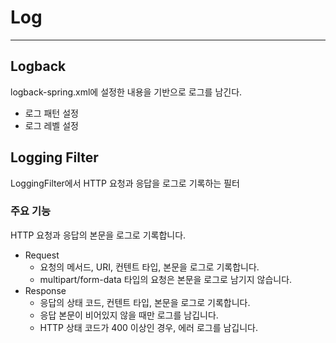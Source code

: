 # Log

---

## Logback
logback-spring.xml에 설정한 내용을 기반으로 로그를 남긴다.

- 로그 패턴 설정
- 로그 레벨 설정

## Logging Filter
LoggingFilter에서  HTTP 요청과 응답을 로그로 기록하는 필터<br>

### 주요 기능
HTTP 요청과 응답의 본문을 로그로 기록합니다.

- Request
  - 요청의 메서드, URI, 컨텐트 타입, 본문을 로그로 기록합니다.
  - multipart/form-data 타입의 요청은 본문을 로그로 남기지 않습니다.
- Response
  - 응답의 상태 코드, 컨텐트 타입, 본문을 로그로 기록합니다.
  - 응답 본문이 비어있지 않을 때만 로그를 남깁니다.
  - HTTP 상태 코드가 400 이상인 경우, 에러 로그를 남깁니다.
